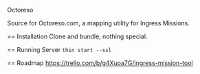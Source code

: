 Octoreso

Source for Octoreso.com, a mapping utility for Ingress Missions.

== Installation
Clone and bundle, nothing special.

== Running Server
`thin start --ssl`

== Roadmap
https://trello.com/b/g4Xuoa7G/ingress-mission-tool
